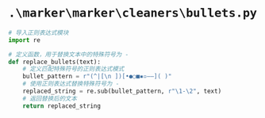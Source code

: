 # `.\marker\marker\cleaners\bullets.py`

```py
# 导入正则表达式模块
import re

# 定义函数，用于替换文本中的特殊符号为 -
def replace_bullets(text):
    # 定义匹配特殊符号的正则表达式模式
    bullet_pattern = r"(^|[\n ])[•●○■▪▫–—]( )"
    # 使用正则表达式替换特殊符号为 -
    replaced_string = re.sub(bullet_pattern, r"\1-\2", text)
    # 返回替换后的文本
    return replaced_string
```
